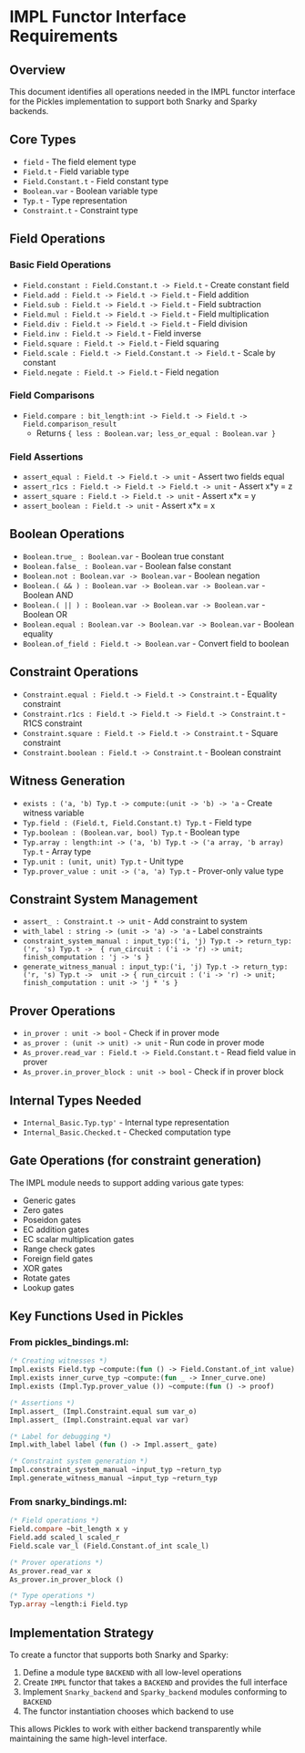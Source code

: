 # IMPL Functor Interface Requirements

## Overview
This document identifies all operations needed in the IMPL functor interface for the Pickles implementation to support both Snarky and Sparky backends.

## Core Types
- `field` - The field element type
- `Field.t` - Field variable type
- `Field.Constant.t` - Field constant type  
- `Boolean.var` - Boolean variable type
- `Typ.t` - Type representation
- `Constraint.t` - Constraint type

## Field Operations

### Basic Field Operations
- `Field.constant : Field.Constant.t -> Field.t` - Create constant field
- `Field.add : Field.t -> Field.t -> Field.t` - Field addition
- `Field.sub : Field.t -> Field.t -> Field.t` - Field subtraction  
- `Field.mul : Field.t -> Field.t -> Field.t` - Field multiplication
- `Field.div : Field.t -> Field.t -> Field.t` - Field division
- `Field.inv : Field.t -> Field.t` - Field inverse
- `Field.square : Field.t -> Field.t` - Field squaring
- `Field.scale : Field.t -> Field.Constant.t -> Field.t` - Scale by constant
- `Field.negate : Field.t -> Field.t` - Field negation

### Field Comparisons
- `Field.compare : bit_length:int -> Field.t -> Field.t -> Field.comparison_result`
  - Returns `{ less : Boolean.var; less_or_equal : Boolean.var }`

### Field Assertions
- `assert_equal : Field.t -> Field.t -> unit` - Assert two fields equal
- `assert_r1cs : Field.t -> Field.t -> Field.t -> unit` - Assert x*y = z
- `assert_square : Field.t -> Field.t -> unit` - Assert x*x = y
- `assert_boolean : Field.t -> unit` - Assert x*x = x

## Boolean Operations
- `Boolean.true_ : Boolean.var` - Boolean true constant
- `Boolean.false_ : Boolean.var` - Boolean false constant
- `Boolean.not : Boolean.var -> Boolean.var` - Boolean negation
- `Boolean.( && ) : Boolean.var -> Boolean.var -> Boolean.var` - Boolean AND
- `Boolean.( || ) : Boolean.var -> Boolean.var -> Boolean.var` - Boolean OR
- `Boolean.equal : Boolean.var -> Boolean.var -> Boolean.var` - Boolean equality
- `Boolean.of_field : Field.t -> Boolean.var` - Convert field to boolean

## Constraint Operations
- `Constraint.equal : Field.t -> Field.t -> Constraint.t` - Equality constraint
- `Constraint.r1cs : Field.t -> Field.t -> Field.t -> Constraint.t` - R1CS constraint
- `Constraint.square : Field.t -> Field.t -> Constraint.t` - Square constraint
- `Constraint.boolean : Field.t -> Constraint.t` - Boolean constraint

## Witness Generation
- `exists : ('a, 'b) Typ.t -> compute:(unit -> 'b) -> 'a` - Create witness variable
- `Typ.field : (Field.t, Field.Constant.t) Typ.t` - Field type
- `Typ.boolean : (Boolean.var, bool) Typ.t` - Boolean type
- `Typ.array : length:int -> ('a, 'b) Typ.t -> ('a array, 'b array) Typ.t` - Array type
- `Typ.unit : (unit, unit) Typ.t` - Unit type
- `Typ.prover_value : unit -> ('a, 'a) Typ.t` - Prover-only value type

## Constraint System Management
- `assert_ : Constraint.t -> unit` - Add constraint to system
- `with_label : string -> (unit -> 'a) -> 'a` - Label constraints
- `constraint_system_manual : input_typ:('i, 'j) Typ.t -> return_typ:('r, 's) Typ.t -> 
    { run_circuit : ('i -> 'r) -> unit; finish_computation : 'j -> 's }`
- `generate_witness_manual : input_typ:('i, 'j) Typ.t -> return_typ:('r, 's) Typ.t -> 
    unit -> { run_circuit : ('i -> 'r) -> unit; finish_computation : unit -> 'j * 's }`

## Prover Operations  
- `in_prover : unit -> bool` - Check if in prover mode
- `as_prover : (unit -> unit) -> unit` - Run code in prover mode
- `As_prover.read_var : Field.t -> Field.Constant.t` - Read field value in prover
- `As_prover.in_prover_block : unit -> bool` - Check if in prover block

## Internal Types Needed
- `Internal_Basic.Typ.typ'` - Internal type representation
- `Internal_Basic.Checked.t` - Checked computation type

## Gate Operations (for constraint generation)
The IMPL module needs to support adding various gate types:
- Generic gates
- Zero gates  
- Poseidon gates
- EC addition gates
- EC scalar multiplication gates
- Range check gates
- Foreign field gates
- XOR gates
- Rotate gates
- Lookup gates

## Key Functions Used in Pickles

### From pickles_bindings.ml:
```ocaml
(* Creating witnesses *)
Impl.exists Field.typ ~compute:(fun () -> Field.Constant.of_int value)
Impl.exists inner_curve_typ ~compute:(fun _ -> Inner_curve.one)
Impl.exists (Impl.Typ.prover_value ()) ~compute:(fun () -> proof)

(* Assertions *)
Impl.assert_ (Impl.Constraint.equal sum var_o)
Impl.assert_ (Impl.Constraint.equal var var)

(* Label for debugging *)
Impl.with_label label (fun () -> Impl.assert_ gate)

(* Constraint system generation *)
Impl.constraint_system_manual ~input_typ ~return_typ
Impl.generate_witness_manual ~input_typ ~return_typ
```

### From snarky_bindings.ml:
```ocaml
(* Field operations *)
Field.compare ~bit_length x y
Field.add scaled_l scaled_r
Field.scale var_l (Field.Constant.of_int scale_l)

(* Prover operations *)
As_prover.read_var x
As_prover.in_prover_block ()

(* Type operations *)
Typ.array ~length:i Field.typ
```

## Implementation Strategy

To create a functor that supports both Snarky and Sparky:

1. Define a module type `BACKEND` with all low-level operations
2. Create `IMPL` functor that takes a `BACKEND` and provides the full interface
3. Implement `Snarky_backend` and `Sparky_backend` modules conforming to `BACKEND`
4. The functor instantiation chooses which backend to use

This allows Pickles to work with either backend transparently while maintaining the same high-level interface.